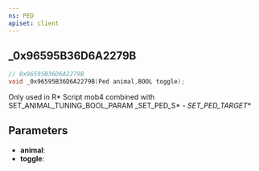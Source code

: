 ```yaml
---
ns: PED
apiset: client
---
```

## _0x96595B36D6A2279B

```c
// 0x96595B36D6A2279B
void _0x96595B36D6A2279B(Ped animal,BOOL toggle);
```

Only used in R* Script mob4 combined with SET_ANIMAL_TUNING_BOOL_PARAM
_SET_PED_S* - _SET_PED_TARGET_*

## Parameters
* **animal**:
* **toggle**:



